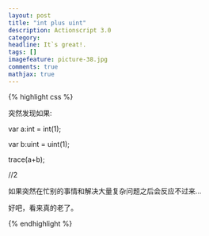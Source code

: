 ```yaml
---
layout: post
title: "int plus uint"
description: Actionscript 3.0
category: 
headline: It`s great!.
tags: []
imagefeature: picture-38.jpg
comments: true
mathjax: true
---
```

{% highlight css %}

突然发现如果:

var a:int = int(1);

var b:uint = uint(1);

trace(a+b);

//2

如果突然在忙别的事情和解决大量复杂问题之后会反应不过来...

好吧，看来真的老了。

{% endhighlight %}

